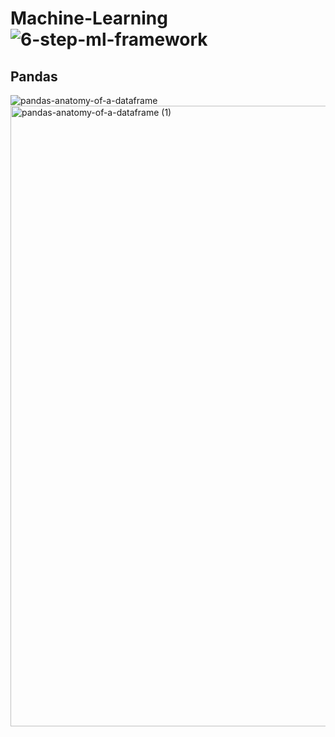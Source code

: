 # Machine-Learning![6-step-ml-framework](https://github.com/Sreelakshmi393/Machine-Learning/assets/81372148/759cba9a-ef99-492a-bec2-bff3c7399ab5)
## Pandas
![pandas-anatomy-of-a-dataframe](https://github.com/Sreelakshmi393/Machine-Learning/assets/81372148/4d17d216-6f8a-4f7b-8627-76dced5dee27)
<img width="993" alt="pandas-anatomy-of-a-dataframe (1)" src="https://github.com/Sreelakshmi393/Machine-Learning/assets/81372148/4d17d216-6f8a-4f7b-8627-76dced5dee27">
